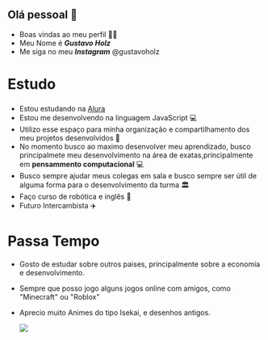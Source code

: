 ## Olá pessoal 👋

* Boas vindas ao meu perfil 💙💙
*  Meu Nome é ***Gustavo Holz***
*  Me siga no meu ***Instagram*** @gustavoholz
# Estudo <h3>
*  Estou estudando na [Alura](https://www.alura.com.br)
*  Estou me desenvolvendo na linguagem JavaScript 💻
*  Utilizo esse espaço para minha organização e compartilhamento dos meu projetos desenvolvidos 🙂
*  No momento busco ao maximo desenvolver meu aprendizado, busco principalmete meu desenvolvimento na área de exatas,principalmente em **pensammento computacional** 💻
*  Busco sempre ajudar meus colegas em sala e busco sempre ser útil de alguma forma para o desenvolvimento da turma 🏛️
*  Faço curso de robótica e inglês 📖
*  Futuro Intercambista ✈️
# Passa Tempo <h4>
* Gosto de estudar sobre outros paises, principalmente sobre a economia e desenvolvimento.
* Sempre que posso jogo alguns jogos online com amigos, como "Minecraft" ou "Roblox"
* Aprecio muito Animes do tipo Isekai, e desenhos antigos.

  ![](https://tenor.com/pt-BR/view/overlord-skeleton-gif-13471926)


    
  





